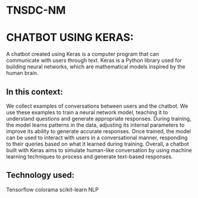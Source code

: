 # TNSDC-NM
# CHATBOT USING KERAS:
A chatbot created using Keras is a computer program that can communicate with users through text. Keras is a Python library used for building neural networks, which are mathematical models inspired by the human brain.

## In this context:

We collect examples of conversations between users and the chatbot.
We use these examples to train a neural network model, teaching it to understand questions and generate appropriate responses.
During training, the model learns patterns in the data, adjusting its internal parameters to improve its ability to generate accurate responses.
Once trained, the model can be used to interact with users in a conversational manner, responding to their queries based on what it learned during training.
Overall, a chatbot built with Keras aims to simulate human-like conversation by using machine learning techniques to process and generate text-based responses.

## Technology used:
Tensorflow
colorama
scikit-learn
NLP
